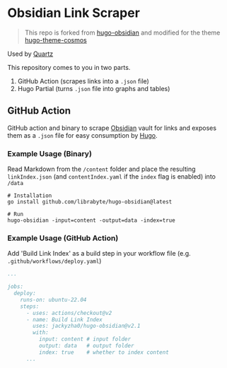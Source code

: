 # Obsidian Link Scraper

> This repo is forked from [hugo-obsidian](https://github.com/jackyzha0/hugo-obsidian) and modified for the theme [hugo-theme-cosmos](https://github.com/librabyte/hugo-theme-cosmos)

Used by [Quartz](https://github.com/jackyzha0/quartz)

This repository comes to you in two parts.

1. GitHub Action (scrapes links into a `.json` file)
2. Hugo Partial (turns `.json` file into graphs and tables)

## GitHub Action
GitHub action and binary to scrape [Obsidian](http://obsidian.md/) vault for links and exposes them as a `.json` file for easy consumption by [Hugo](https://gohugo.io/).
### Example Usage (Binary)
Read Markdown from the `/content` folder and place the resulting `linkIndex.json` (and `contentIndex.yaml` if the `index` flag is enabled) into `/data`

```shell
# Installation
go install github.com/librabyte/hugo-obsidian@latest

# Run
hugo-obsidian -input=content -output=data -index=true
```

### Example Usage (GitHub Action)

Add 'Build Link Index' as a build step in your workflow file (e.g. `.github/workflows/deploy.yaml`)
```yaml
...

jobs:
  deploy:
    runs-on: ubuntu-22.04
    steps:
      - uses: actions/checkout@v2
      - name: Build Link Index
        uses: jackyzha0/hugo-obsidian@v2.1
        with:
          input: content # input folder
          output: data   # output folder
          index: true    # whether to index content
      ...
```
